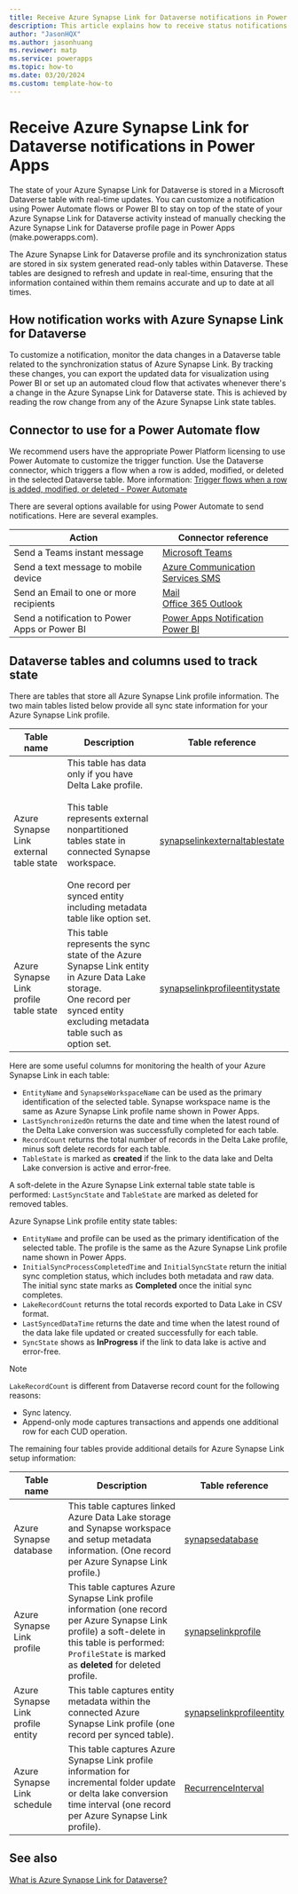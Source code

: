 ```yaml
---
title: Receive Azure Synapse Link for Dataverse notifications in Power Apps
description: This article explains how to receive status notifications for Azure Synapse Link for Dataverse.
author: "JasonHQX"
ms.author: jasonhuang
ms.reviewer: matp
ms.service: powerapps
ms.topic: how-to
ms.date: 03/20/2024
ms.custom: template-how-to 
---
```

# Receive Azure Synapse Link for Dataverse notifications in Power Apps

The state of your Azure Synapse Link for Dataverse is stored in a Microsoft Dataverse table with real-time updates. You can customize a notification using Power Automate flows or Power BI to stay on top of the state of your Azure Synapse Link for Dataverse activity instead of manually checking the Azure Synapse Link for Dataverse profile page in Power Apps (make.powerapps.com).

The Azure Synapse Link for Dataverse profile and its synchronization status are stored in six system generated read-only tables within Dataverse. These tables are designed to refresh and update in real-time, ensuring that the information contained within them remains accurate and up to date at all times.

## How notification works with Azure Synapse Link for Dataverse

To customize a notification, monitor the data changes in a Dataverse table related to the synchronization status of Azure Synapse Link. By tracking these changes, you can export the updated data for visualization using Power BI or set up an automated cloud flow that activates whenever there's a change in the Azure Synapse Link for Dataverse state. This is achieved by reading the row change from any of the Azure Synapse Link state tables.

## Connector to use for a Power Automate flow

We recommend users have the appropriate Power Platform licensing to use Power Automate to customize the trigger function. Use the Dataverse connector, which triggers a flow when a row is added, modified, or deleted in the selected Dataverse table. More information: [Trigger flows when a row is added, modified, or deleted - Power Automate](/power-automate/dataverse/create-update-delete-trigger)

There are several options available for using Power Automate to send notifications. Here are several examples.

|Action  |Connector reference  |
|---------|---------|
|Send a Teams instant message   | [Microsoft Teams](/connectors/teams/#post-message-in-a-chat-or-channel)        |
|Send a text message to mobile device     |  [Azure Communication Services SMS](/connectors/serwersms/#send-sms-message)    |
|Send an Email to one or more recipients   |  [Mail](/connectors/sendmail/#send-an-email-notification-(v3)) <br /> [Office 365 Outlook](/connectors/office365/)        |
|Send a notification to Power Apps or Power BI     |  [Power Apps Notification](/connectors/powerappsnotification/) <br />[Power BI](/connectors/powerbi/#add-rows-to-a-dataset)       |

## Dataverse tables and columns used to track state

There are tables that store all Azure Synapse Link profile information. The two main tables listed below provide all sync state information for your Azure Synapse Link profile.

|Table name  |Description  |Table reference  |
|---------|---------|---------|
|Azure Synapse Link external table state      |  This table has data only if you have Delta Lake profile. <br /><br /> This table represents external nonpartitioned tables state in connected Synapse workspace. <br /><br /> One record per synced entity including metadata table like option set.       |  [synapselinkexternaltablestate](/power-apps/developer/data-platform/reference/entities/synapselinkexternaltablestate)       |
|Azure Synapse Link profile table state   |  This table represents the sync state of the Azure Synapse Link entity in Azure Data Lake storage. <br />One record per synced entity excluding metadata table such as option set.       | [synapselinkprofileentitystate](/power-apps/developer/data-platform/reference/entities/synapselinkprofileentitystate)        |

Here are some useful columns for monitoring the health of your Azure Synapse Link in each table:

- `EntityName` and `SynapseWorkspaceName` can be used as the primary identification of the selected table. Synapse workspace name is the same as Azure Synapse Link profile name shown in Power Apps.
- `LastSynchronizedOn` returns the date and time when the latest round of the Delta Lake conversion was successfully completed for each table.
- `RecordCount` returns the total number of records in the Delta Lake profile, minus soft delete records for each table.
- `TableState` is marked as **created** if the link to the data lake and Delta Lake conversion is active and error-free.

A soft-delete in the Azure Synapse Link external table state table is performed: `LastSyncState` and `TableState` are marked as deleted for removed tables.

Azure Synapse Link profile entity state tables:

- `EntityName` and profile can be used as the primary identification of the selected table. The profile is the same as the Azure Synapse Link profile name shown in Power Apps.
- `InitialSyncProcessCompletedTime` and `InitialSyncState` return the initial sync completion status, which includes both metadata and raw data. The initial sync state marks as **Completed** once the initial sync completes.
- `LakeRecordCount` returns the total records exported to Data Lake in CSV format.
- `LastSyncedDataTime` returns the date and time when the latest round of the data lake file updated or created successfully for each table.
- `SyncState` shows as **InProgress** if the link to data lake is active and error-free.

> [!NOTE]
> `LakeRecordCount` is different from Dataverse record count for the following reasons:
>
> - Sync latency.
> - Append-only mode captures transactions and appends one additional row for each CUD operation.

The remaining four tables provide additional details for Azure Synapse Link setup information:

|Table name  |Description  |Table reference  |
|---------|---------|---------|
|Azure Synapse database  | This table captures linked Azure Data Lake storage and Synapse workspace and setup metadata information. (One record per Azure Synapse Link profile.)        | [synapsedatabase](/power-apps/developer/data-platform/reference/entities/synapsedatabase)       |
|Azure Synapse Link profile  | This table captures Azure Synapse Link profile information (one record per Azure Synapse Link profile) a soft-delete in this table is performed: `ProfileState` is marked as **deleted** for deleted profile.       | [synapselinkprofile](/power-apps/developer/data-platform/reference/entities/synapselinkprofile)        |
|Azure Synapse Link profile entity |  This table captures entity metadata within the connected Azure Synapse Link profile (one record per synced table).       | [synapselinkprofileentity](/power-apps/developer/data-platform/reference/entities/synapselinkprofileentity)       |
|Azure Synapse Link schedule | This table captures Azure Synapse Link profile information for incremental folder update or delta lake conversion time interval (one record per Azure Synapse Link profile).        | [RecurrenceInterval](/power-apps/developer/data-platform/reference/entities/synapselinkschedule#BKMK_RecurrenceInterval)   |

## See also

[What is Azure Synapse Link for Dataverse?](export-to-data-lake.md)